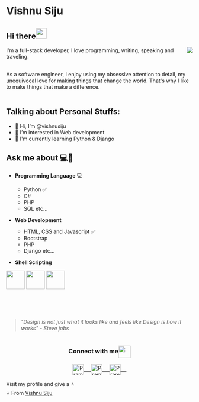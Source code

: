 

# Vishnu Siju  


## Hi there<img src="https://github.com/TheDudeThatCode/TheDudeThatCode/blob/master/Assets/Hi.gif" width="29px"> 
<img align="right"  src="https://github.com/rajput2107/rajput2107/blob/master/Assets/Developer.gif"/>
 I'm a full-stack developer, I love programming, writing, speaking and traveling.<br><br>
  
  As a software engineer, I enjoy using my obsessive attention to detail, my unequivocal
 love for making things that change the world. That's why I like to make
	things that make a difference. <br><br>
  
## Talking about Personal Stuffs:


 
- 👋 Hi, I’m @vishnusiju  <br>
- 👀 I’m interested in Web development   <br>
- 🌱 I'm currently learning  Python & Django  <br>
<!-- - 💞️ I’m looking to collaborate on    <br>
- 📫 How to reach me ...   <br> -->

## Ask me about :computer:👨


- **Programming Language** 💻
	- Python :white_check_mark:
	- C#
	- PHP
	- SQL etc...


- **Web Development**
	- HTML, CSS and Javascript :white_check_mark:
	- Bootstrap
	- PHP
	- Django etc...

- **Shell Scripting**


<code><a href="https://www.python.org/" target="_blank"><img height="50" src="https://www.vectorlogo.zone/logos/python/python-ar21.svg"></a></code>
<code><a href="https://www.linux.org/" target="_blank"><img height="50" src="https://www.vectorlogo.zone/logos/linux/linux-ar21.svg"></a></code>
<code><a href="https://www.docker.com/" target="_blank"><img height="50" src="https://www.vectorlogo.zone/logos/docker/docker-official.svg"></a></code>
<br/><br/>



##

</br>


>  *"Design is not just what it looks like and feels like.Design is how it works" - Steve jobs*

#


<div align="center">
  <h3 align="center">Connect with me<img align="center" src="https://github.com/rajput2107/rajput2107/blob/master/Assets/Handshake.gif" height="33px" /></h3> 
</div>
<p align="center">
 <a href="https://in.linkedin.com/in/vishnu-siju-40742a203/" target="blank">
  <img align="center" alt="Pramod's LinkedIn" width="30px" src="https://www.vectorlogo.zone/logos/linkedin/linkedin-icon.svg" /> &nbsp; &nbsp;
 </a>
 <a href="https://www.instagram.com/vishnu_siju/" target="blank">
  <img align="center" alt="Pramod's Instagram" width="30px" src="https://www.vectorlogo.zone/logos/instagram/instagram-icon.svg" /> &nbsp; &nbsp;
 </a>
 <a href="https://twitter.com/SijuVishnu/" target="blank">
  <img align="center" alt="Pramod's Twitter" width="30px" src="https://www.vectorlogo.zone/logos/twitter/twitter-official.svg"> &nbsp; &nbsp;
 </a>
	
	
 <br>



Visit my profile and give a ⭐️
<br/>
⭐️ From [Vishnu Siju](https://github.com/vishnusiju)




<!---
vishnusiju/vishnusiju is a ✨ special ✨ repository because its `README.md` (this file) appears on your GitHub profile.
You can click the Preview link to take a look at your changes.
--->
